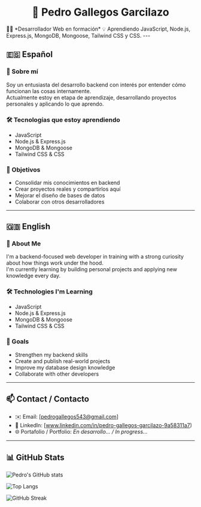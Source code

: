 <div>
<h1 align= "center">👋 Pedro Gallegos Garcilazo</h1>
</div>
🧑‍💻 *Desarrollador Web en formación*  
💡 Aprendiendo JavaScript, Node.js, Express.js, MongoDB, Mongoose, Tailwind CSS y CSS.
---

## 🇪🇸 Español

### 🚀 Sobre mí

Soy un entusiasta del desarrollo backend con interés por entender cómo funcionan las cosas internamente.  
Actualmente estoy en etapa de aprendizaje, desarrollando proyectos personales y aplicando lo que aprendo.

### 🛠️ Tecnologías que estoy aprendiendo

- JavaScript  
- Node.js & Express.js  
- MongoDB & Mongoose  
- Tailwind CSS & CSS  

### 🎯 Objetivos

- Consolidar mis conocimientos en backend  
- Crear proyectos reales y compartirlos aquí  
- Mejorar el diseño de bases de datos  
- Colaborar con otros desarrolladores  

---

## 🇬🇧 English

### 🚀 About Me

I'm a backend-focused web developer in training with a strong curiosity about how things work under the hood.  
I'm currently learning by building personal projects and applying new knowledge every day.

### 🛠️ Technologies I'm Learning

- JavaScript  
- Node.js & Express.js  
- MongoDB & Mongoose  
- Tailwind CSS & CSS  

### 🎯 Goals

- Strengthen my backend skills  
- Create and publish real-world projects  
- Improve my database design knowledge  
- Collaborate with other developers  

---

## 📫 Contact / Contacto

- ✉️ Email: [pedrogallegos543@gmail.com]  
- 💼 LinkedIn: [www.linkedin.com/in/pedro-gallegos-garcilazo-9a58311a7)  
- 🌐 Portafolio / Portfolio: *En desarrollo... / In progress...*

---



## 📊 GitHub Stats

![Pedro's GitHub stats](https://github-readme-stats.vercel.app/api?username=pedrogallegos&show_icons=true&theme=radical)

![Top Langs](https://github-readme-stats.vercel.app/api/top-langs/?username=pedrogallegos&layout=compact&theme=radical)

![GitHub Streak](https://github-readme-streak-stats.herokuapp.com?user=pedrogallegos&theme=radical&date_format=M%20j%5B%2C%20Y%5D)
